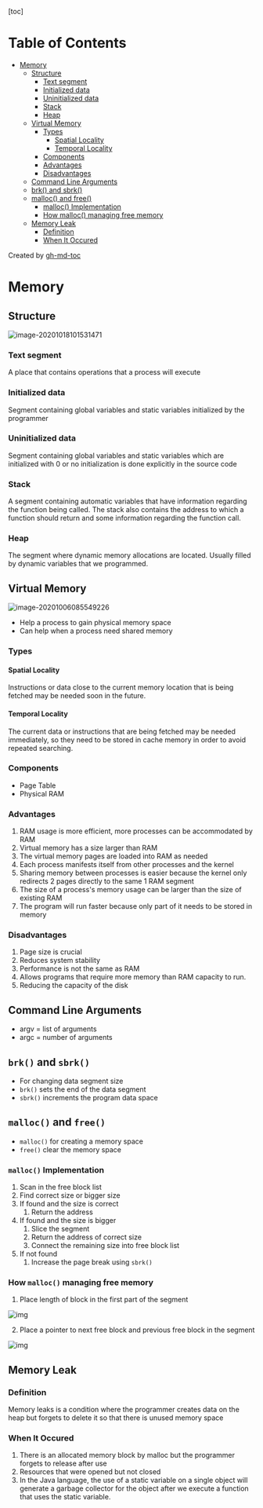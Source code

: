 [toc]

Table of Contents
=================

   * [Memory](#memory)
      * [Structure](#structure)
         * [Text segment](#text-segment)
         * [Initialized data](#initialized-data)
         * [Uninitialized data](#uninitialized-data)
         * [Stack](#stack)
         * [Heap](#heap)
      * [Virtual Memory](#virtual-memory)
         * [Types](#types)
            * [Spatial Locality](#spatial-locality)
            * [Temporal Locality](#temporal-locality)
         * [Components](#components)
         * [Advantages](#advantages)
         * [Disadvantages](#disadvantages)
      * [Command Line Arguments](#command-line-arguments)
      * [brk() and sbrk()](#brk-and-sbrk)
      * [malloc() and free()](#malloc-and-free)
         * [malloc() Implementation](#malloc-implementation)
         * [How malloc() managing free memory](#how-malloc-managing-free-memory)
      * [Memory Leak](#memory-leak)
         * [Definition](#definition)
         * [When It Occured](#when-it-occured)

Created by [gh-md-toc](https://github.com/ekalinin/github-markdown-toc)

# Memory

## Structure

![image-20201018101531471](image-20201018101531471.png)

### Text segment

A place that contains operations that a process will execute

### Initialized data

Segment containing global variables and static variables initialized by the programmer

### Uninitialized data

Segment containing global variables and static variables which are initialized with 0 or no initialization is done explicitly in the source code

### Stack

A segment containing automatic variables that have information regarding the function being called. The stack also contains the address to which a function should return and some information regarding the function call.

### Heap

The segment where dynamic memory allocations are located. Usually filled by dynamic variables that we programmed.

## Virtual Memory

![image-20201006085549226](../week-4/image-20201006085549226.png)

- Help a process to gain physical memory space
- Can help when a process need shared memory

### Types

#### Spatial Locality

Instructions or data close to the current memory location that is being fetched may be needed soon in the future.

#### Temporal Locality

The current data or instructions that are being fetched may be needed immediately, so they need to be stored in cache memory in order to avoid repeated searching.

### Components

- Page Table
- Physical RAM

### Advantages

1. RAM usage is more efficient, more processes can be accommodated by RAM
2. Virtual memory has a size larger than RAM
3. The virtual memory pages are loaded into RAM as needed
4. Each process manifests itself from other processes and the kernel
5. Sharing memory between processes is easier because the kernel only redirects 2 pages directly to the same 1 RAM segment
6. The size of a process's memory usage can be larger than the size of existing RAM
7. The program will run faster because only part of it needs to be stored in memory

### Disadvantages

1. Page size is crucial
2. Reduces system stability
3. Performance is not the same as RAM
4. Allows programs that require more memory than RAM capacity to run.
5. Reducing the capacity of the disk

## Command Line Arguments

- argv = list of arguments
- argc = number of arguments

## `brk()` and `sbrk()`

- For changing data segment size
- `brk()` sets the end of the data segment
- `sbrk()` increments the program data space

## `malloc()` and `free()`

- `malloc()` for creating a memory space
- `free()` clear the memory space

### `malloc()` Implementation

1. Scan in the free block list
2. Find correct size or bigger size
3. If found and the size is correct
   1. Return the address
4. If found and the size is bigger
   1. Slice the segment
   2. Return the address of correct size
   3. Connect the remaining size into free block list
5. If not found
   1. Increase the page break using `sbrk()`

### How `malloc()` managing free memory

1. Place length of block in the first part of the segment

![img](D_5gKNLwM1OkYdSbl8frnfTq7sHGlkjQTew1IZvO0MW-lHTHgd3rgj0kQX-A-PnpfLLOeylMvCN6IworS6EK-DZcOZkNz5OFUPdChDwl1ip21sdLsdHPBAka-Jo69MFX5_aZrthN)

2. Place a pointer to next free block and previous free block in the segment

![img](3eNc5CwzdurSjMgvti-wJhkd8uBucnxqwkM0AGtIoa5M4Lamny8N5oTjozG_gEAXuqXw-bg1H5L7-ksR9s8KJq6otw7oLEcwp01CIM45D68RvT-4KY9fmh110owXbPefGqJgqWgM)

## Memory Leak

### Definition

Memory leaks is a condition where the programmer creates data on the heap but forgets to delete it so that there is unused memory space

### When It Occured

1. There is an allocated memory block by malloc but the programmer forgets to release after use
2. Resources that were opened but not closed
3. In the Java language, the use of a static variable on a single object will generate a garbage collector for the object after we execute a function that uses the static variable.

